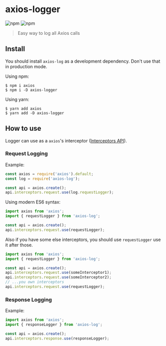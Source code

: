 # axios-logger

![npm](https://img.shields.io/npm/v/axios-log)
![npm](https://img.shields.io/npm/l/axios-log)

> Easy way to log all Axios calls

## Install

You should install `axios-log` as a development dependency. Don't use that in production mode.

Using npm:
```
$ npm i axios
$ npm i -D axios-logger
```
Using yarn:
```
$ yarn add axios
$ yarn add -D axios-logger
```

## How to use

Logger can use as a `axios`'s interceptor ([Interceptors API](https://github.com/axios/axios#interceptors)).

### Request Logging
Example:
```javascript
const axios = require('axios').default;
const log = require('axios-log');

const api = axios.create();
api.interceptors.request.use(log.requestLogger);
```
Using modern ES6 syntax:
```javascript
import axios from 'axios';
import { requestLogger } from 'axios-log';

const api = axios.create();
api.interceptors.request.use(requestLogger);
```

Also if you have some else interceptors, you should use `requestLogger` use it after those.
```javascript
import axios from 'axios';
import { requestLogger } from 'axios-log';

const api = axios.create();
api.interceptors.request.use(someInterceptor1);
api.interceptors.request.use(someInterceptor2);
// ...you own interceptors
api.interceptors.request.use(requestLogger);
```

### Response Logging 
Example:
```javascript
import axios from 'axios';
import { responseLogger } from 'axios-log';

const api = axios.create();
api.interceptors.response.use(responseLogger);
```
